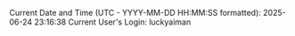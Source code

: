 Current Date and Time (UTC - YYYY-MM-DD HH:MM:SS formatted): 2025-06-24 23:16:38
Current User's Login: luckyaiman
